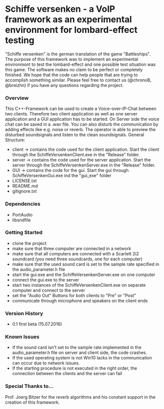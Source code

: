 ﻿# Schiffe versenken - a VoIP framework as an experimental environment for lombard-effect testing
"Schiffe versenken" is the german translation of the game "Battleships". The purpose of this framework was to implement an experimental environmont to test the lombard-effect and one possible test situation was this game. The software makes no claim to be perfect or completely finished. We hope that the code can help people that are trying to accomplish something similar. Please feel free to contact us (@chronoB, @breizhn) if you have any questions regarding the project. 

### Overview
This C++-Framework can be used to create a Voice-over-IP-Chat between two clients.
Therefore two client application as well as one server application and a GUI application has to be started. On Server side the voice chat can be saved in a .wav file. You can also disturb the communication by adding effects like e.g. noise or reverb. The operator is able to preview the disturbed soundsignals and listen to the clean soundsignals.
General Structure:
* client -> contains the code used for the client application. Start the client through the SchiffeVersenkenClient.exe in the "Release" folder.
* server -> contains the code used for the server application. Start the server through the SchiffeVersenkenServer.exe in the "Release" folder.
* GUI -> contains the code for the gui. Start the gui through SchiffeVersenkenGui.exe ind the "gui_exe" folder
* LICENSE.txt
* README.md
* gitignore.txt


### Dependencies
* PortAudio
* libsndfile

### Getting Started
* clone the project
* make sure that three computer are connected in a network
* make sure that all computers are connected with a Scarlett 2i2 soundcard (you need three soundcards, one for each computer)
* make sure that the used sound card is set to the sample rate specified in the audio_parameter.h file
* start the gui.exe and the SchiffeVersenkenServer.exe on one computer
* connect the gui.exe to the server
* start two instances of the SchiffeVersenkenClient.exe on separate computer and connect to the server
* set the "Audio Out" Buttons for both clients to "Pre" or "Post"
* communicate through microphone and speakers on the client ends

### Version History
* 0.1 first beta (15.07.2016)

### Known Issues
* If the sound card isn't set to the sample rate implemented in the audio_parameter.h file on server and client side, the code crashes.
* If the used operating system is not Win10 lacks in the communication can occur due to network issues.
* If the starting procedure is not executed in the right order, the connection between the clients and the server can fail


### Special Thanks to...
Prof. Joerg Bitzer for the reverb algorithms and his constant support in the creation of this framework.
